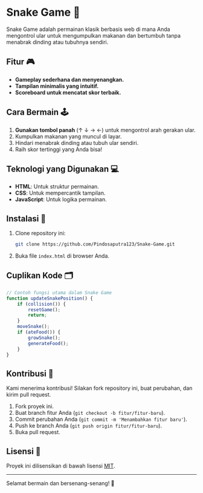 # Snake Game 🐍

Snake Game adalah permainan klasik berbasis web di mana Anda mengontrol ular untuk mengumpulkan makanan dan bertumbuh tanpa menabrak dinding atau tubuhnya sendiri.

## Fitur 🎮
- **Gameplay sederhana dan menyenangkan.**
- **Tampilan minimalis yang intuitif.**
- **Scoreboard untuk mencatat skor terbaik.**

## Cara Bermain 🕹️
1. **Gunakan tombol panah** (↑ ↓ → ←) untuk mengontrol arah gerakan ular.
2. Kumpulkan makanan yang muncul di layar.
3. Hindari menabrak dinding atau tubuh ular sendiri.
4. Raih skor tertinggi yang Anda bisa!

## Teknologi yang Digunakan 💻
- **HTML**: Untuk struktur permainan.
- **CSS**: Untuk mempercantik tampilan.
- **JavaScript**: Untuk logika permainan.

## Instalasi 🚀
1. Clone repository ini:
   ```bash
   git clone https://github.com/Pindosaputra123/Snake-Game.git
   ```
2. Buka file `index.html` di browser Anda.

## Cuplikan Kode 🗂
```javascript
// Contoh fungsi utama dalam Snake Game
function updateSnakePosition() {
    if (collision()) {
        resetGame();
        return;
    }
    moveSnake();
    if (ateFood()) {
        growSnake();
        generateFood();
    }
}
```

## Kontribusi 🤝
Kami menerima kontribusi! Silakan fork repository ini, buat perubahan, dan kirim pull request.

1. Fork proyek ini.
2. Buat branch fitur Anda (`git checkout -b fitur/fitur-baru`).
3. Commit perubahan Anda (`git commit -m 'Menambahkan fitur baru'`).
4. Push ke branch Anda (`git push origin fitur/fitur-baru`).
5. Buka pull request.

## Lisensi 📜
Proyek ini dilisensikan di bawah lisensi [MIT](https://opensource.org/licenses/MIT).

---

Selamat bermain dan bersenang-senang! 🎉
